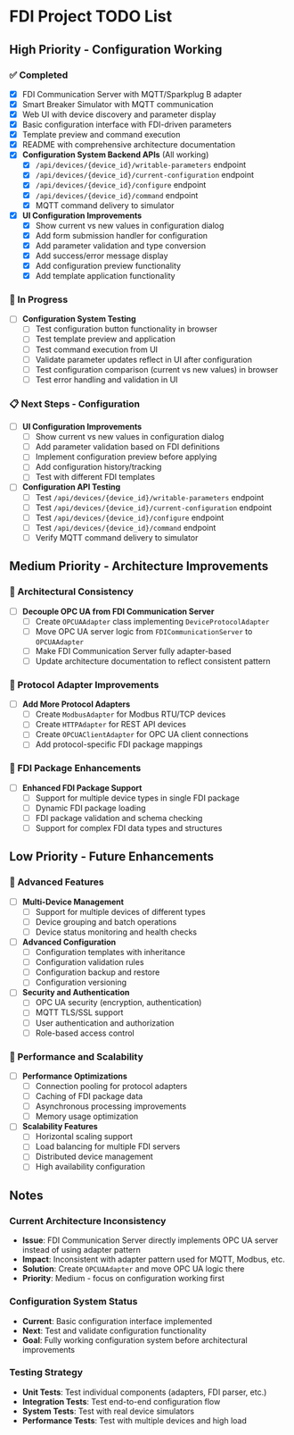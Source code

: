 # FDI Project TODO List

## High Priority - Configuration Working

### ✅ Completed
- [x] FDI Communication Server with MQTT/Sparkplug B adapter
- [x] Smart Breaker Simulator with MQTT communication
- [x] Web UI with device discovery and parameter display
- [x] Basic configuration interface with FDI-driven parameters
- [x] Template preview and command execution
- [x] README with comprehensive architecture documentation
- [x] **Configuration System Backend APIs** (All working)
  - [x] `/api/devices/{device_id}/writable-parameters` endpoint
  - [x] `/api/devices/{device_id}/current-configuration` endpoint
  - [x] `/api/devices/{device_id}/configure` endpoint
  - [x] `/api/devices/{device_id}/command` endpoint
  - [x] MQTT command delivery to simulator
- [x] **UI Configuration Improvements**
  - [x] Show current vs new values in configuration dialog
  - [x] Add form submission handler for configuration
  - [x] Add parameter validation and type conversion
  - [x] Add success/error message display
  - [x] Add configuration preview functionality
  - [x] Add template application functionality

### 🔄 In Progress
- [ ] **Configuration System Testing**
  - [ ] Test configuration button functionality in browser
  - [ ] Test template preview and application
  - [ ] Test command execution from UI
  - [ ] Validate parameter updates reflect in UI after configuration
  - [ ] Test configuration comparison (current vs new values) in browser
  - [ ] Test error handling and validation in UI

### 📋 Next Steps - Configuration
- [ ] **UI Configuration Improvements**
  - [ ] Show current vs new values in configuration dialog
  - [ ] Add parameter validation based on FDI definitions
  - [ ] Implement configuration preview before applying
  - [ ] Add configuration history/tracking
  - [ ] Test with different FDI templates

- [ ] **Configuration API Testing**
  - [ ] Test `/api/devices/{device_id}/writable-parameters` endpoint
  - [ ] Test `/api/devices/{device_id}/current-configuration` endpoint
  - [ ] Test `/api/devices/{device_id}/configure` endpoint
  - [ ] Test `/api/devices/{device_id}/command` endpoint
  - [ ] Verify MQTT command delivery to simulator

## Medium Priority - Architecture Improvements

### 🔧 Architectural Consistency
- [ ] **Decouple OPC UA from FDI Communication Server**
  - [ ] Create `OPCUAAdapter` class implementing `DeviceProtocolAdapter`
  - [ ] Move OPC UA server logic from `FDICommunicationServer` to `OPCUAAdapter`
  - [ ] Make FDI Communication Server fully adapter-based
  - [ ] Update architecture documentation to reflect consistent pattern

### 🔧 Protocol Adapter Improvements
- [ ] **Add More Protocol Adapters**
  - [ ] Create `ModbusAdapter` for Modbus RTU/TCP devices
  - [ ] Create `HTTPAdapter` for REST API devices
  - [ ] Create `OPCUAClientAdapter` for OPC UA client connections
  - [ ] Add protocol-specific FDI package mappings

### 🔧 FDI Package Enhancements
- [ ] **Enhanced FDI Package Support**
  - [ ] Support for multiple device types in single FDI package
  - [ ] Dynamic FDI package loading
  - [ ] FDI package validation and schema checking
  - [ ] Support for complex FDI data types and structures

## Low Priority - Future Enhancements

### 🚀 Advanced Features
- [ ] **Multi-Device Management**
  - [ ] Support for multiple devices of different types
  - [ ] Device grouping and batch operations
  - [ ] Device status monitoring and health checks

- [ ] **Advanced Configuration**
  - [ ] Configuration templates with inheritance
  - [ ] Configuration validation rules
  - [ ] Configuration backup and restore
  - [ ] Configuration versioning

- [ ] **Security and Authentication**
  - [ ] OPC UA security (encryption, authentication)
  - [ ] MQTT TLS/SSL support
  - [ ] User authentication and authorization
  - [ ] Role-based access control

### 🚀 Performance and Scalability
- [ ] **Performance Optimizations**
  - [ ] Connection pooling for protocol adapters
  - [ ] Caching of FDI package data
  - [ ] Asynchronous processing improvements
  - [ ] Memory usage optimization

- [ ] **Scalability Features**
  - [ ] Horizontal scaling support
  - [ ] Load balancing for multiple FDI servers
  - [ ] Distributed device management
  - [ ] High availability configuration

## Notes

### Current Architecture Inconsistency
- **Issue**: FDI Communication Server directly implements OPC UA server instead of using adapter pattern
- **Impact**: Inconsistent with adapter pattern used for MQTT, Modbus, etc.
- **Solution**: Create `OPCUAAdapter` and move OPC UA logic there
- **Priority**: Medium - focus on configuration working first

### Configuration System Status
- **Current**: Basic configuration interface implemented
- **Next**: Test and validate configuration functionality
- **Goal**: Fully working configuration system before architectural improvements

### Testing Strategy
- **Unit Tests**: Test individual components (adapters, FDI parser, etc.)
- **Integration Tests**: Test end-to-end configuration flow
- **System Tests**: Test with real device simulators
- **Performance Tests**: Test with multiple devices and high load 